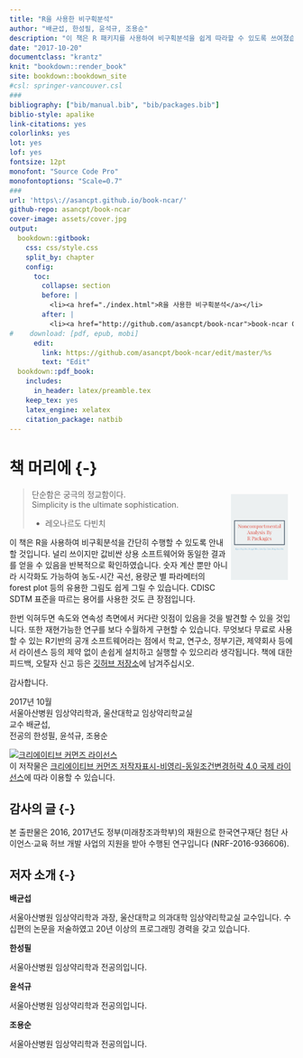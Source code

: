 ```yaml
---
title: "R을 사용한 비구획분석"
author: "배균섭, 한성필, 윤석규, 조용순"
description: "이 책은 R 패키지를 사용하여 비구획분석을 쉽게 따라할 수 있도록 쓰여졌습니다.  값비싼 상용소프트웨어와 동일한 결과를 얻으면서, 한번 익혀두면 속도와 연속성 측면에서 잇점이 많은 것을 발견할 수 있을 것입니다.  무엇보다 무료로 사용할 수 있는 R기반의 공개 소프트웨어라는 점에서 많은 연구자 혹은 기관에서 손쉽게 설치하고 실행할 수 있으리라 생각됩니다."
date: "2017-10-20"
documentclass: "krantz"
knit: "bookdown::render_book"
site: bookdown::bookdown_site
#csl: springer-vancouver.csl
###
bibliography: ["bib/manual.bib", "bib/packages.bib"]
biblio-style: apalike
link-citations: yes
colorlinks: yes
lot: yes
lof: yes
fontsize: 12pt
monofont: "Source Code Pro"
monofontoptions: "Scale=0.7"
###
url: 'https\://asancpt.github.io/book-ncar/'
github-repo: asancpt/book-ncar
cover-image: assets/cover.jpg
output:
  bookdown::gitbook:
    css: css/style.css
    split_by: chapter
    config:
      toc:
        collapse: section
        before: |
          <li><a href="./index.html">R을 사용한 비구획분석</a></li>
        after: |
          <li><a href="http://github.com/asancpt/book-ncar">book-ncar Github 저장소</a></li>
#    download: [pdf, epub, mobi]
      edit:
        link: https://github.com/asancpt/book-ncar/edit/master/%s
        text: "Edit"
  bookdown::pdf_book:
    includes:
      in_header: latex/preamble.tex
    keep_tex: yes
    latex_engine: xelatex
    citation_package: natbib
---
```




# 책 머리에 {-}

[<img src="assets/cover.jpg" style="max-width:20%;min-width:80px;float:right;margin: 10px 10px 5px 5px" alt="Github repo" />](https://github.com/asancpt/book-ncar)

> 단순함은 궁극의 정교함이다.  
> Simplicity is the ultimate sophistication.  
> - 레오나르도 다빈치

이 책은 R을 사용하여 비구획분석을 간단히 수행할 수 있도록 안내할 것입니다. 
널리 쓰이지만 값비싼 상용 소프트웨어와 동일한 결과를 얻을 수 있음을 반복적으로 확인하였습니다. 
숫자 계산 뿐만 아니라 시각화도 가능하여 농도-시간 곡선, 용량군 별 파라메터의 forest plot 등의 유용한 그림도 쉽게 그릴 수 있습니다.
CDISC SDTM 표준을 따르는 용어를 사용한 것도 큰 장점입니다.

한번 익혀두면 속도와 연속성 측면에서 커다란 잇점이 있음을 것을 발견할 수 있을 것입니다. 
또한 재현가능한 연구를 보다 수월하게 구현할 수 있습니다.
무엇보다 무료로 사용할 수 있는 R기반의 공개 소프트웨어라는 점에서 학교, 연구소, 정부기관, 제약회사 등에서 라이센스 등의 제약 없이 손쉽게 설치하고 실행할 수 있으리라 생각됩니다.
책에 대한 피드백, 오탈자 신고 등은 [깃허브 저장소](https://github.com/asancpt/book-ncar/issues)에 남겨주십시오.

감사합니다.

2017년 10월  
서울아산병원 임상약리학과, 울산대학교 임상약리학교실  
교수 배균섭,  
전공의 한성필, 윤석규, 조용순

<a rel="license" href="http://creativecommons.org/licenses/by-nc-sa/4.0/"><img alt="크리에이티브 커먼즈 라이선스" style="border-width:0" src="https://i.creativecommons.org/l/by-nc-sa/4.0/88x31.png" /></a><br />이 저작물은 <a rel="license" href="http://creativecommons.org/licenses/by-nc-sa/4.0/">크리에이티브 커먼즈 저작자표시-비영리-동일조건변경허락 4.0 국제 라이선스</a>에 따라 이용할 수 있습니다.

<!-- https://creativecommons.org/choose/?lang=ko -->

## 감사의 글 {-}

본 출판물은 2016, 2017년도 정부(미래창조과학부)의 재원으로 한국연구재단 첨단 사이언스·교육 허브 개발 사업의 지원을 받아 수행된 연구입니다 (NRF-2016-936606).

## 저자 소개 {-}

**배균섭**

서울아산병원 임상약리학과 과장, 울산대학교 의과대학 임상약리학교실 교수입니다. 수십편의 논문을 저술하였고 20년 이상의 프로그래밍 경력을 갖고 있습니다.

**한성필**

서울아산병원 임상약리학과 전공의입니다.

**윤석규**

서울아산병원 임상약리학과 전공의입니다.

**조용순**

서울아산병원 임상약리학과 전공의입니다.
